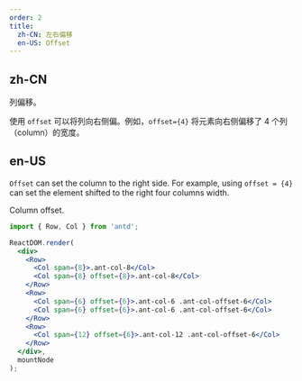 ```yaml
---
order: 2
title: 
  zh-CN: 左右偏移
  en-US: Offset
---
```


## zh-CN

列偏移。

使用 `offset` 可以将列向右侧偏。例如，`offset={4}` 将元素向右侧偏移了 4 个列（column）的宽度。

## en-US

`Offset` can set the column to the right side. For example, using `offset = {4}` can set the element shifted to the right four columns width.

Column offset.


````jsx
import { Row, Col } from 'antd';

ReactDOM.render(
  <div>
    <Row>
      <Col span={8}>.ant-col-8</Col>
      <Col span={8} offset={8}>.ant-col-8</Col>
    </Row>
    <Row>
      <Col span={6} offset={6}>.ant-col-6 .ant-col-offset-6</Col>
      <Col span={6} offset={6}>.ant-col-6 .ant-col-offset-6</Col>
    </Row>
    <Row>
      <Col span={12} offset={6}>.ant-col-12 .ant-col-offset-6</Col>
    </Row>
  </div>,
  mountNode
);
````
